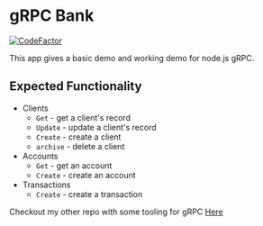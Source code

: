 # gRPC Bank

[![CodeFactor](https://www.codefactor.io/repository/github/dills122/grpc-bank/badge)](https://www.codefactor.io/repository/github/dills122/grpc-bank)

This app gives a basic demo and working demo for node.js gRPC.

## Expected Functionality

* Clients
  * `Get` - get a client's record
  * `Update` - update a client's record
  * `Create` - create a client
  * `archive` - delete a client
* Accounts
  * `Get` - get an account
  * `Create` - create an account
* Transactions
  * `Create` - create a transaction

Checkout my other repo with some tooling for gRPC [Here](https://github.com/dills122/grpc-playground)
